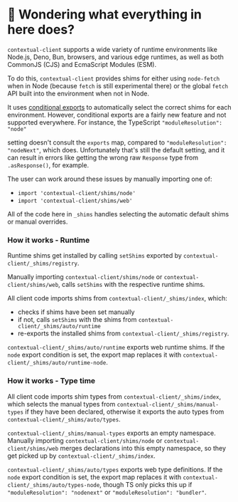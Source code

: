 # 👋 Wondering what everything in here does?

`contextual-client` supports a wide variety of runtime environments like Node.js, Deno, Bun, browsers, and various
edge runtimes, as well as both CommonJS (CJS) and EcmaScript Modules (ESM).

To do this, `contextual-client` provides shims for either using `node-fetch` when in Node (because `fetch` is still experimental there) or the global `fetch` API built into the environment when not in Node.

It uses [conditional exports](https://nodejs.org/api/packages.html#conditional-exports) to
automatically select the correct shims for each environment. However, conditional exports are a fairly new
feature and not supported everywhere. For instance, the TypeScript `"moduleResolution": "node"`

setting doesn't consult the `exports` map, compared to `"moduleResolution": "nodeNext"`, which does.
Unfortunately that's still the default setting, and it can result in errors like
getting the wrong raw `Response` type from `.asResponse()`, for example.

The user can work around these issues by manually importing one of:

- `import 'contextual-client/shims/node'`
- `import 'contextual-client/shims/web'`

All of the code here in `_shims` handles selecting the automatic default shims or manual overrides.

### How it works - Runtime

Runtime shims get installed by calling `setShims` exported by `contextual-client/_shims/registry`.

Manually importing `contextual-client/shims/node` or `contextual-client/shims/web`, calls `setShims` with the respective runtime shims.

All client code imports shims from `contextual-client/_shims/index`, which:

- checks if shims have been set manually
- if not, calls `setShims` with the shims from `contextual-client/_shims/auto/runtime`
- re-exports the installed shims from `contextual-client/_shims/registry`.

`contextual-client/_shims/auto/runtime` exports web runtime shims.
If the `node` export condition is set, the export map replaces it with `contextual-client/_shims/auto/runtime-node`.

### How it works - Type time

All client code imports shim types from `contextual-client/_shims/index`, which selects the manual types from `contextual-client/_shims/manual-types` if they have been declared, otherwise it exports the auto types from `contextual-client/_shims/auto/types`.

`contextual-client/_shims/manual-types` exports an empty namespace.
Manually importing `contextual-client/shims/node` or `contextual-client/shims/web` merges declarations into this empty namespace, so they get picked up by `contextual-client/_shims/index`.

`contextual-client/_shims/auto/types` exports web type definitions.
If the `node` export condition is set, the export map replaces it with `contextual-client/_shims/auto/types-node`, though TS only picks this up if `"moduleResolution": "nodenext"` or `"moduleResolution": "bundler"`.
